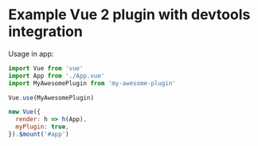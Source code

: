 # Example Vue 2 plugin with devtools integration

Usage in app:

```js
import Vue from 'vue'
import App from './App.vue'
import MyAwesomePlugin from 'my-awesome-plugin'

Vue.use(MyAwesomePlugin)

new Vue({
  render: h => h(App),
  myPlugin: true,
}).$mount('#app')
```
